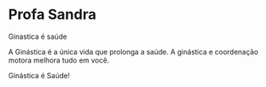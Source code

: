 # Profa Sandra

Ginastica é saúde 

A Ginástica é a única vida que prolonga a saúde.
A ginástica e coordenação motora melhora tudo 
em você. 
<!DOCTYPE html>
<html lang="pt-br">
<head>
    <meta charset="UTF-8">
    <meta name="viewport" content="width=device-width, initial-scale=1.0">
    <meta http-equiv="X-UA-Compatible" content="ie=edge">
    <title>Professora Sandra</title>
</head>
<body>
    Ginástica é Saúde!
</body>
</html>
